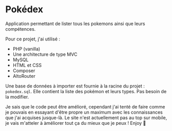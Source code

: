 # Pokédex

Application permettant de lister tous les pokemons ainsi que leurs compétences.

Pour ce projet, j'ai utilisé :

- PHP (vanilla)
- Une architecture de type MVC
- MySQL
- HTML et CSS
- Composer
- AltoRouter

Une base de données à importer est fournie à la racine du projet : `pokedex.sql`. Elle contient la liste des pokémon et leurs types. Pas besoin de la modifier.

Je sais que le code peut être amélioré, cependant j'ai tenté de faire comme je pouvais en essayant d'être propre un maximum avec les connaissances que j'ai acquises jusque-là.
Le site n'est actuellement pas au top sur mobile, je vais m'atteler à àméliorer tout ça du mieux que je peux !
Enjoy :rofl:
